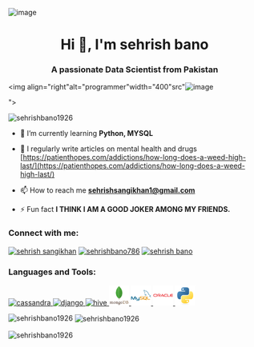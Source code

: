![image](https://github.com/sehrishbano1926/sehrishbano1926/assets/172434664/bf7f64ea-2859-43be-b4a4-23deb7f984ca)

<h1 align="center">Hi 👋, I'm sehrish bano</h1>
<h3 align="center">A passionate Data Scientist from Pakistan</h3>

<img align="right"alt="programmer"width="400"src"![image](https://github.com/sehrishbano1926/sehrishbano1926/assets/172434664/a85649d6-8cc7-4352-a4f1-d4bac635500e)

">

<p align="left"> <img src="https://komarev.com/ghpvc/?username=sehrishbano1926&label=Profile%20views&color=0e75b6&style=flat" alt="sehrishbano1926" /> </p>

- 🌱 I’m currently learning **Python, MYSQL**

- 📝 I regularly write articles on mental health and drugs [https://patienthopes.com/addictions/how-long-does-a-weed-high-last/](https://patienthopes.com/addictions/how-long-does-a-weed-high-last/)

- 📫 How to reach me **sehrishsangikhan1@gmail.com**

- ⚡ Fun fact **I THINK I AM A GOOD JOKER AMONG MY FRIENDS.**

<h3 align="left">Connect with me:</h3>
<p align="left">
<a href="https://linkedin.com/in/sehrish sangikhan" target="blank"><img align="center" src="https://raw.githubusercontent.com/rahuldkjain/github-profile-readme-generator/master/src/images/icons/Social/linked-in-alt.svg" alt="sehrish sangikhan" height="30" width="40" /></a>
<a href="https://kaggle.com/sehrishbano786" target="blank"><img align="center" src="https://raw.githubusercontent.com/rahuldkjain/github-profile-readme-generator/master/src/images/icons/Social/kaggle.svg" alt="sehrishbano786" height="30" width="40" /></a>
<a href="https://www.hackerrank.com/sehrish bano" target="blank"><img align="center" src="https://raw.githubusercontent.com/rahuldkjain/github-profile-readme-generator/master/src/images/icons/Social/hackerrank.svg" alt="sehrish bano" height="30" width="40" /></a>
</p>

<h3 align="left">Languages and Tools:</h3>
<p align="left"> <a href="https://cassandra.apache.org/" target="_blank" rel="noreferrer"> <img src="https://www.vectorlogo.zone/logos/apache_cassandra/apache_cassandra-icon.svg" alt="cassandra" width="40" height="40"/> </a> <a href="https://www.djangoproject.com/" target="_blank" rel="noreferrer"> <img src="https://cdn.worldvectorlogo.com/logos/django.svg" alt="django" width="40" height="40"/> </a> <a href="https://hive.apache.org/" target="_blank" rel="noreferrer"> <img src="https://www.vectorlogo.zone/logos/apache_hive/apache_hive-icon.svg" alt="hive" width="40" height="40"/> </a> <a href="https://www.mongodb.com/" target="_blank" rel="noreferrer"> <img src="https://raw.githubusercontent.com/devicons/devicon/master/icons/mongodb/mongodb-original-wordmark.svg" alt="mongodb" width="40" height="40"/> </a> <a href="https://www.mysql.com/" target="_blank" rel="noreferrer"> <img src="https://raw.githubusercontent.com/devicons/devicon/master/icons/mysql/mysql-original-wordmark.svg" alt="mysql" width="40" height="40"/> </a> <a href="https://www.oracle.com/" target="_blank" rel="noreferrer"> <img src="https://raw.githubusercontent.com/devicons/devicon/master/icons/oracle/oracle-original.svg" alt="oracle" width="40" height="40"/> </a> <a href="https://www.python.org" target="_blank" rel="noreferrer"> <img src="https://raw.githubusercontent.com/devicons/devicon/master/icons/python/python-original.svg" alt="python" width="40" height="40"/> </a> </p>

<p><img align="left" src="https://github-readme-stats.vercel.app/api/top-langs?username=sehrishbano1926&show_icons=true&locale=en&layout=compact" alt="sehrishbano1926" /></p>

<p>&nbsp;<img align="center" src="https://github-readme-stats.vercel.app/api?username=sehrishbano1926&show_icons=true&locale=en" alt="sehrishbano1926" /></p>

<p><img align="center" src="https://github-readme-streak-stats.herokuapp.com/?user=sehrishbano1926&" alt="sehrishbano1926" /></p>
